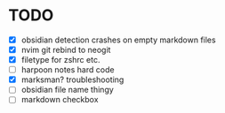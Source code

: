 # TODO

- [X] obsidian detection crashes on empty markdown files
- [X] nvim git rebind to neogit
- [X] filetype for zshrc etc.
- [ ] harpoon notes hard code
- [X] marksman? troubleshooting
- [ ] obsidian file name thingy
- [ ] markdown checkbox
